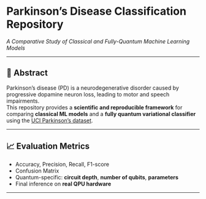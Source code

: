 
# Parkinson’s Disease Classification Repository  
*A Comparative Study of Classical and Fully-Quantum Machine Learning Models*

---

## 📖 Abstract
Parkinson’s disease (PD) is a neurodegenerative disorder caused by progressive dopamine neuron loss, leading to motor and speech impairments.  
This repository provides a **scientific and reproducible framework** for comparing **classical ML models** and a **fully quantum variational classifier** using the [UCI Parkinson’s dataset](https://archive.ics.uci.edu/dataset/470/parkinson+s+disease+classification).

---



## 📈 Evaluation Metrics

* Accuracy, Precision, Recall, F1-score
* Confusion Matrix
* Quantum-specific: **circuit depth**, **number of qubits**, **parameters**
* Final inference on **real QPU hardware**

---



